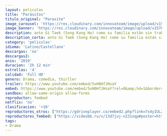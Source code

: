 ```yaml
---
layout: peliculas
title: "Parásitos"
titulo_original: "Parasite"
image_carousel: 'https://res.cloudinary.com/innovateam/image/upload/v1578453302/parasite-min_mr6pwc.jpg'
image_banner: 'https://res.cloudinary.com/innovateam/image/upload/v1578453319/hero_parasite-movie-review-2019-min_m7gjke.jpg'
description: anto Gi Taek (Song Kang Ho) como su familia están sin trabajo. Cuando su hijo mayor, Gi Woo (Choi Woo Shik), empieza a recibir clases particulares en casa de Park (Lee Sun Gyun), las dos familias, que tienen mucho en común pese a pertenecer a dos mundos totalmente distintos, comienzan una interrelación de resultados impresivibles.
description_corta: anto Gi Taek (Song Kang Ho) como su familia están sin trabajo. Cuando su hijo mayor, Gi Woo (Choi Woo Shik), empieza a recibir clases particulares en casa de Park (Lee Sun Gyun), las dos familias, que..
category: 'peliculas'
idioma: 'Latino/Castellano'
descargas: 'no'
descargas2:
anio: '2019'
duracion: '2h 12 min'
estrellas: '4'
calidad: 'Full HD'
genero: Drama, comedia, thirller
trailer: https://www.youtube.com/embed/5xH0HfJHsaY
embed: https://www.youtube.com/embed/5xH0HfJHsaY?rel=0&amp;hd=1&border=0&wmode=opaque&enablejsapi=1&modestbranding=1&controls=1&showinfo=1
sandbox: allow-same-origin allow-forms
reproductor: fembed
netflix: 'no'
clasificacion: '+10'
reproductores_otros: ["https://gdriveplayer.co/embed2.php?link=7s4yIULZsbydqkDX%252Fer1dwYQLAhaAxmazFYNOhN%252BH6j1f6qIkgt8RnDsBr4xuSs22gjUFKVPOiltP3aGdtX18BULOrsKjTuK6n%252FBpKnmoHd7MOBswtBWfEvi39WTG0kMm8tbYDjey5R0vrx85uWS1wXS3OyaF6sJUKrqILz06kYv2UyrzgBpI%252B7ApkrbiuuFDktf68jFnx8VSPzgsVEKVg","Latino","https://abcvideo.cc/embed-b5ju7qkhvhtn.html","Latino","https://jawcloud.co/embed-rzoclffneea0.html","Castellano","https://mstream.website/ixabdpsrz8zh","Castellano"]
reproductores_fembed: ["https://videobb.ru/v/13d7juj-n231xqp#poster=https://image.tmdb.org/t/p/w1280/hAtRKAi24kw4wyGB2IyvmFdVGHC.jpg","Castellano","https://feurl.com/v/157m7uj-j068nnp","Castellano"]
tags:
- Drama
---
```














